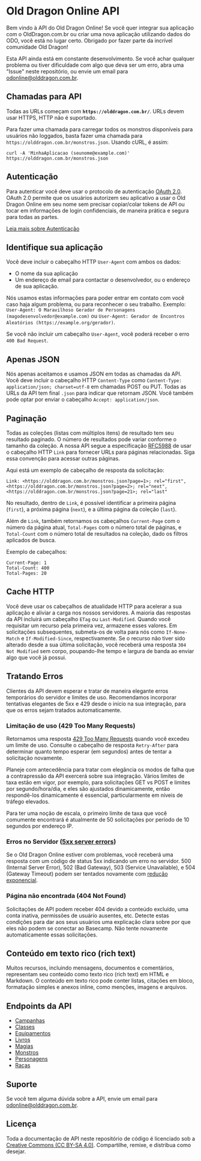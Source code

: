 Old Dragon Online API
=====================

Bem vindo à API do Old Dragon Online! Se você quer integrar sua aplicação com o OldDragon.com.br ou criar uma nova aplicação utilizando dados do ODO, você está no lugar certo. Obrigado por fazer parte da incrível comunidade Old Dragon!

Esta API ainda está em constante desenvolvimento. Se você achar qualquer problema ou tiver dificuldade com algo que deva ser um erro, abra uma "Issue" neste repositório, ou envie um email para odonline@olddragon.com.br.

Chamadas para API
-----------------

Todas as URLs começam com **`https://olddragon.com.br/`**. URLs devem usar HTTPS, HTTP não é suportado.

Para fazer uma chamada para carregar todos os monstros disponíveis para usuários não loggados, basta fazer uma chamada para `https://olddragon.com.br/monstros.json`. Usando cURL, é assim:

``` shell
curl -A 'MinhaAplicacao (seunome@example.com)' https://olddragon.com.br/monstros.json
```

Autenticação
------------

Para autenticar você deve usar o protocolo de autenticação [OAuth 2.0](https://oauth.net/2/). OAuth 2.0 permite que os usuários autorizem seu aplicativo a usar o Old Dragon Online em seu nome sem precisar copiar/colar tokens de API ou tocar em informações de login confidenciais, de maneira prática e segura para todas as partes.

[Leia mais sobre Autenticação](https://github.com/burobrasil/olddragon-api/blob/master/capitulos/autenticacao.md#autenticação)

Identifique sua aplicação
-------------------------

Você deve incluir o cabeçalho HTTP `User-Agent` com ambos os dados:

* O nome da sua aplicação
* Um endereço de email para contactar o desenvolvedor, ou o endereço de sua aplicação.

Nós usamos estas informações para poder entrar em contato com você caso haja algum problema, ou para reconhecer o seu trabalho. Exemplo: `User-Agent: O Maravilhoso Gerador de Personagens (magodesenvolvedor@example.com)` ou `User-Agent: Gerador de Encontros Aleatórios (https://example.org/gerador)`.

Se você não incluir um cabeçalho `User-Agent`, você poderá receber o erro `400 Bad Request`.

Apenas JSON
-----------

Nós apenas aceitamos e usamos JSON em todas as chamadas da API. Você deve incluir o cabeçalho HTTP `Content-Type` como `Content-Type: application/json; charset=utf-8` em chamadas POST ou PUT. Todas as URLs da API tem final `.json` para indicar que retornam JSON. Você também pode optar por enviar o cabeçalho `Accept: application/json`.

Paginação
---------

Todas as coleções (listas com múltiplos itens) de resultado tem seu resultado paginado. O número de resultados pode variar conforme o tamanho da coleção. A nossa API segue a especificação [RFC5988](https://tools.ietf.org/html/rfc5988) de usar o cabeçalho HTTP `Link` para fornecer URLs para páginas relacionadas. Siga essa convenção para acessar outras páginas.

Aqui está um exemplo de cabeçalho de resposta da solicitação:

```
Link: <https://olddragon.com.br/monstros.json?page=1>; rel="first", <https://olddragon.com.br/monstros.json?page=2>; rel="next", <https://olddragon.com.br/monstros.json?page=21>; rel="last"
```

No resultado, dentro de `Link`, é possível identificar a primeira página (`first`), a próxima página (`next`), e a última página da coleção (`last`).

Além de `Link`, também retornamos os cabeçalhos `Current-Page` com o número da página atual, `Total-Pages` com o número total de páginas, e `Total-Count` com o número total de resultados na coleção, dado os filtros aplicados de busca.

Exemplo de cabeçalhos:

```
Current-Page: 1
Total-Count: 400
Total-Pages: 20
```

Cache HTTP
----------

Você deve usar os cabeçalhos de atualidade HTTP para acelerar a sua aplicação e aliviar a carga nos nossos servidores. A maioria das respostas da API incluirá um cabeçalho `ETag` ou `Last-Modified`. Quando você requisitar um recurso pela primeira vez, armazene esses valores. Em solicitações subsequentes, submeta-os de volta para nós como `If-None-Match` e `If-Modified-Since`, respectivamente. Se o recurso não tiver sido alterado desde a sua última solicitação, você receberá uma resposta `304 Not Modified` sem corpo, poupando-lhe tempo e largura de banda ao enviar algo que você já possui.

Tratando Erros
--------------

Clientes da API devem esperar e tratar de maneira elegante erros temporários do servidor e limites de uso. Recomendamos incorporar tentativas elegantes de 5xx e 429 desde o início na sua integração, para que os erros sejam tratados automaticamente.

### Limitação de uso (429 Too Many Requests)

Retornamos uma resposta [429 Too Many Requests](http://tools.ietf.org/html/draft-nottingham-http-new-status-02#section-4) quando você excedeu um limite de uso. Consulte o cabeçalho de resposta `Retry-After` para determinar quanto tempo esperar (em segundos) antes de tentar a solicitação novamente.

Planeje com antecedência para tratar com elegância os modos de falha que a contrapressão da API exercerá sobre sua integração. Vários limites de taxa estão em vigor, por exemplo, para solicitações GET vs POST e limites por segundo/hora/dia, e eles são ajustados dinamicamente, então respondê-los dinamicamente é essencial, particularmente em níveis de tráfego elevados.

Para ter uma noção de escala, o primeiro limite de taxa que você comumente encontrará é atualmente de 50 solicitações por período de 10 segundos por endereço IP.

### Erros no Servidor ([5xx server errors](https://en.wikipedia.org/wiki/List_of_HTTP_status_codes#5xx_Server_errors))

Se o Old Dragon Online estiver com problemas, você receberá uma resposta com um código de status 5xx indicando um erro no servidor. 500 (Internal Server Error), 502 (Bad Gateway), 503 (Service Unavailable), e 504 (Gateway Timeout) podem ser tentados novamente com [redução exponencial](https://en.wikipedia.org/wiki/Exponential_backoff).

### Página não encontrada (404 Not Found)

Solicitações de API podem receber 404 devido a conteúdo excluído, uma conta inativa, permissões de usuário ausentes, etc. Detecte estas condições para dar aos seus usuários uma explicação clara sobre por que eles não podem se conectar ao Basecamp. Não tente novamente automaticamente essas solicitações.

Conteúdo em texto rico (rich text)
----------------------------------

Muitos recursos, incluindo mensagens, documentos e comentários, representam seu conteúdo como texto rico (rich text) em HTML e Markdown. O conteúdo em texto rico pode conter listas, citações em bloco, formatação simples e anexos inline, como menções, imagens e arquivos.

Endpoints da API
----------------
<!-- START API ENDPOINTS -->
- [Campanhas](https://github.com/burobrasil/olddragon-api/blob/master/capitulos/campanhas.md#campanhas)
- [Classes](https://github.com/burobrasil/olddragon-api/blob/master/capitulos/classes.md#classes)
- [Equipamentos](https://github.com/burobrasil/olddragon-api/blob/master/capitulos/equipamentos.md#equipamentos)
- [Livros](https://github.com/burobrasil/olddragon-api/blob/master/capitulos/livros.md#livros)
- [Magias](https://github.com/burobrasil/olddragon-api/blob/master/capitulos/magias.md#magias)
- [Monstros](https://github.com/burobrasil/olddragon-api/blob/master/capitulos/monstros.md#monstros)
- [Personagens](https://github.com/burobrasil/olddragon-api/blob/master/capitulos/personagens.md#personagens)
- [Raças](https://github.com/burobrasil/olddragon-api/blob/master/capitulos/racas.md#racas)
<!-- END API ENDPOINTS -->

Suporte
------------

Se você tem alguma dúvida sobre a API, envie um email para odonline@olddragon.com.br.

Licença
-------

Toda a documentação de API neste repositório de código é licenciado sob a [Creative Commons (CC BY-SA 4.0)](http://creativecommons.org/licenses/by-sa/4.0/). Compartilhe, remixe, e distribua como desejar.
